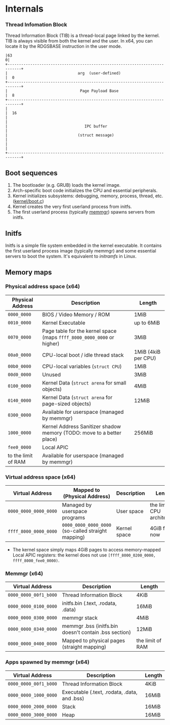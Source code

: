 Internals
=========

### Thread Infomation Block
Thread Information Block (TIB) is a thread-local page linked by the kernel. TIB
is always visible from both the kernel and the user. In x64, you can locate it
by the RDGSBASE instruction in the user mode.

```
|63                                                                         0|
+----------------------------------------------------------------------------+
|                               arg  (user-defined)                          |  0
+----------------------------------------------------------------------------+
|                                Page Payload Base                           |  8
+----------------------------------------------------------------------------+
|                                                                            |  16
|                                                                            |
|                                  IPC buffer                                |
|                               (struct message)                             |
|                                                                            |
+----------------------------------------------------------------------------+
```

Boot sequences
--------------
1. The bootloader (e.g. GRUB) loads the kernel image.
2. Arch-specific boot code initializes the CPU and essential peripherals.
3. Kernel initializes subsystems: debugging, memory, process, thread, etc. ([kernel/boot.c](https://github.com/seiyanuta/resea/blob/master/kernel/boot.c))
4. Kernel creates the very first userland process from initfs.
5. The first userland process (typically [memmgr](https://github.com/seiyanuta/resea/tree/master/apps/memmgr))
   spawns servers from initfs.

Initfs
------
Initfs is a simple file system embedded in the kernel executable. It contains
the first userland process image (typically memmgr) and some essential servers
to boot the system. It's equivalent to *initramfs* in Linux.

Memory maps
-----------

### Physical address space (x64)

| Physical Address         | Description                                                            | Length              |
| ------------------------ | ---------------------------------------------------------------------- | ------------------- |
| `0000_0000`              | BIOS / Video Memory / ROM                                              | 1MiB                |
| `0010_0000`              | Kernel Executable                                                      | up to 6MiB          |
| `0070_0000`              | Page table for the kernel space (maps `ffff_8000_0000_0000` or higher) | 3MiB                |
| `00a0_0000`              | CPU-local boot / idle thread stack                                     | 1MiB (4kiB per CPU) |
| `00b0_0000`              | CPU-local variables (`struct CPU`)                                     | 1MiB                |
| `00d0_0000`              | Unused                                                                 | 3MiB                |
| `0100_0000`              | Kernel Data (`struct arena` for small objects)                         | 4MiB                |
| `0140_0000`              | Kernel Data (`struct arena` for page-sized objects)                    | 12MiB               |
| `0300_0000`              | Available for userspace (managed by memmgr)                            |                     |
| `1000_0000`              | Kernel Address Sanitizer shadow memory (TODO: move to a better place)  | 256MiB              |
| `fee0_0000`              | Local APIC                                                             |                     |
| to the limit of RAM      | Available for userspace (managed by memmgr)                            |                     |

### Virtual address space (x64)

| Virtual Address          | Mapped to (Physical Address)                          | Description  | Length                        |
| ------------------------ | ----------------------------------------------------- | ------------ | ----------------------------- |
| `0000_0000_0000_0000`    | Managed by userspace programs                         | User space   | the limit of CPU architecture |
| `ffff_8000_0000_0000`    | `0000_0000_0000_0000` (so-called straight mapping)    | Kernel space | 4GiB for now                  |

- The kernel space simply maps 4GiB pages to access memory-mapped Local APIC registers: the kernel does not use
  `[ffff_8000_0200_0000, ffff_8000_fee0_0000)`.

### Memmgr (x64)

| Virtual Address          | Description                                           | Length           |
| ------------------------ | ----------------------------------------------------- | ---------------- |
| `0000_0000_00f1_b000`    | Thread Information Block                              | 4KiB             |
| `0000_0000_0100_0000`    | initfs.bin (.text, .rodata, .data)                    | 16MiB            |
| `0000_0000_0300_0000`    | memmgr stack                                          | 4MiB             |
| `0000_0000_0340_0000`    | memmgr .bss (initfs.bin doesn't contain .bss section) | 12MiB            |
| `0000_0000_0400_0000`    | Mapped to physical pages (straight mapping)           | the limit of RAM |

### Apps spawned by memmgr (x64)

| Virtual Address          | Description                                           | Length       |
| ------------------------ | ----------------------------------------------------- | ------------ |
| `0000_0000_00f1_b000`    | Thread Information Block                              | 4KiB         |
| `0000_0000_1000_0000`    | Executable (.text, .rodata, .data, and .bss)          | 16MiB        |
| `0000_0000_2000_0000`    | Stack                                                 | 16MiB        |
| `0000_0000_3000_0000`    | Heap                                                  | 16MiB        |

